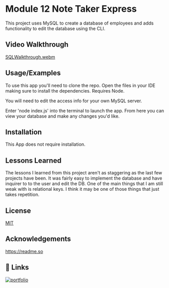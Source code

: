 
# Module 12 Note Taker Express

This project uses MySQL to create a database of employees and adds functionality to edit the database using the CLI.
## Video Walkthrough

[SQLWalkthrough.webm](https://github.com/Bradfh/SQL-Employee-Database/assets/128874401/b22c868b-4b13-483e-81f2-21cc4bc635ae)

## Usage/Examples

To use this app you'll need to clone the repo.  Open the files in your IDE making sure to install the dependencies.  Requires Node.

You will need to edit the access info for your own MySQL server.

Enter 'node index.js' into the terminal to launch the app.  From here you can view your database and make any changes you'd like.
## Installation

This App does not require installation.
    
## Lessons Learned

The lessons I learned from this project aren't as staggering as the last few projects have been.  It was fairly easy to implement the database and have inquirer to to the user and edit the DB.  One of the main things that I am still weak with is relational keys.  I think it may be one of those things that just takes repetition.


## License

[MIT](https://choosealicense.com/licenses/mit/)


## Acknowledgements

https://readme.so




## 🔗 Links
[![portfolio](https://img.shields.io/badge/my_portfolio-000?style=for-the-badge&logo=ko-fi&logoColor=white)](https://github.com/bradfh)
